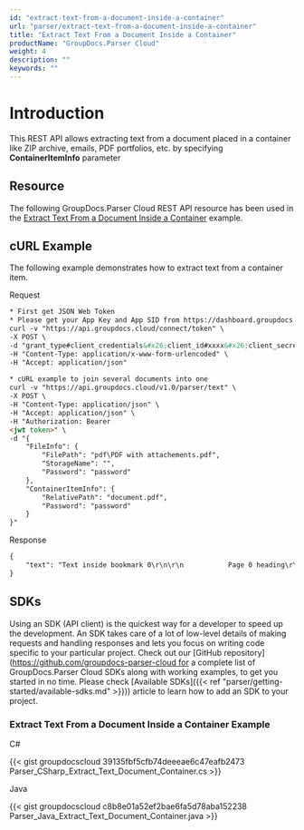 ```yaml
---
id: "extract-text-from-a-document-inside-a-container"
url: "parser/extract-text-from-a-document-inside-a-container"
title: "Extract Text From a Document Inside a Container"
productName: "GroupDocs.Parser Cloud"
weight: 4
description: ""
keywords: ""
---
```







# Introduction #

This REST API allows extracting text from a document placed in a container like ZIP archive, emails, PDF portfolios, etc. by specifying **ContainerItemInfo** parameter

## Resource ##

The following GroupDocs.Parser Cloud REST API resource has been used in the [Extract Text From a Document Inside a Container](https://apireference.groupdocs.cloud/parser/#/Parse/Text) example.

## cURL Example ##

The following example demonstrates how to extract text from a container item.

 





 Request

```html 
* First get JSON Web Token
* Please get your App Key and App SID from https://dashboard.groupdocs.cloud/#/apps. Kindly place App Key in "client_secret" and App SID in "client_id" argument.
curl -v "https://api.groupdocs.cloud/connect/token" \
-X POST \
-d "grant_type#client_credentials&#x26;client_id#xxxx&#x26;client_secret#xxxx" \
-H "Content-Type: application/x-www-form-urlencoded" \
-H "Accept: application/json"
   
* cURL example to join several documents into one
curl -v "https://api.groupdocs.cloud/v1.0/parser/text" \
-X POST \
-H "Content-Type: application/json" \
-H "Accept: application/json" \
-H "Authorization: Bearer 
<jwt token>" \
-d "{
    "FileInfo": {
        "FilePath": "pdf\PDF with attachements.pdf",
        "StorageName": "",
        "Password": "password"
    },
    "ContainerItemInfo": {
        "RelativePath": "document.pdf",
        "Password": "password"
    }
}"


 ```




 Response

```html 
{
    "text": "Text inside bookmark 0\r\n\r\n           Page 0 heading\r\nP a g e  T e x t -  P a g e  0\r\nText inside bookmark 1\r\n\r\n           Page 1 heading\r\nP a g e  T e x t -  P a g e  1\r\nText inside bookmark 2\r\n\r\n           Page 2 heading\r\nP a g e  T e x t -  P a g e  2\r\nText inside bookmark 3\r\n\r\n           Page 3 heading\r\nP a g e  T e x t -  P a g e  3\r\nField\r\nRelatedField2 RelatedText2\r\n REGEX TEXT 123\r\nTABLE\r\n    Cell\r\n                         Cell 12\r\n\r\n\r\n\r\n"
}


 ```






## SDKs ##

Using an SDK (API client) is the quickest way for a developer to speed up the development. An SDK takes care of a lot of low-level details of making requests and handling responses and lets you focus on writing code specific to your particular project. Check out our [GitHub repository](https://github.com/groupdocs-parser-cloud for a complete list of GroupDocs.Parser Cloud SDKs along with working examples, to get you started in no time. Please check [Available SDKs]({{< ref "parser/getting-started/available-sdks.md" >}})) article to learn how to add an SDK to your project.

### Extract Text From a Document Inside a Container Example ###





 C#




{{< gist groupdocscloud 39135fbf5cfb74deeeae6c47eafb2473 Parser_CSharp_Extract_Text_Document_Container.cs >}}







 Java




{{< gist groupdocscloud c8b8e01a52ef2bae6fa5d78aba152238 Parser_Java_Extract_Text_Document_Container.java >}}







